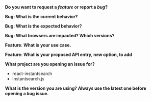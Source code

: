 <!--
  ***************************
  Thanks for participating in this project!

  This form is to report issues or new features.
  As for general questions like "How to do routing using react-instantsearch",
  please search or post a question to our discourse forum: https://discourse.algolia.com/ (preferred).

  In any case,
    - make sure you are using the latest version of the library;
    - do at least one search in current issues or questions, your question might already be answered;
  ***************************
-->

**Do you want to request a *feature* or report a *bug*?**

**Bug: What is the current behavior?**

**Bug: What is the expected behavior?**

**Bug: What browsers are impacted? Which versions?**

**Feature: What is your use case.**

**Feature: What is your proposed API entry, new option, to add**

<!--
  ***************************
  If the current behavior is a bug, please provide all the steps to reproduce and a minimal
  [JSFiddle](https://jsfiddle.net/) example or a repository on GitHub that we can `npm install`
  and `npm start`.

  If you are requesting a new feature, we need to understand WHY would you
  need this feature, which means you should give the use case for such feature.
  ***************************
-->

**What project are you opening an issue for?**
- react-instantsearch
- instantsearch.js

**What is the version you are using? Always use the latest one before opening a bug issue.**

<!-- Delete any HTML comment and non relevant questions -->
